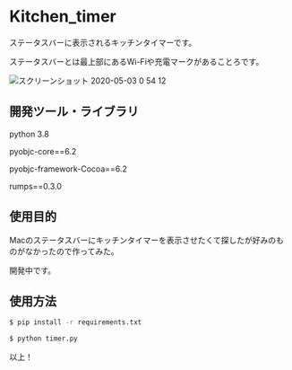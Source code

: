 # Kitchen_timer

ステータスバーに表示されるキッチンタイマーです。

ステータスバーとは最上部にあるWi-Fiや充電マークがあることろです。

![スクリーンショット 2020-05-03 0 54 12](https://user-images.githubusercontent.com/53991600/80868980-a78bc100-8cd8-11ea-8ee4-bcd3f4432432.png)



## 開発ツール・ライブラリ

python 3.8

pyobjc-core==6.2

pyobjc-framework-Cocoa==6.2

rumps==0.3.0


## 使用目的
Macのステータスバーにキッチンタイマーを表示させたくて探したが好みのものがなかったので作ってみた。

開発中です。

## 使用方法

```bash
$ pip install -r requirements.txt
```

```bash
$ python timer.py
```

以上！




